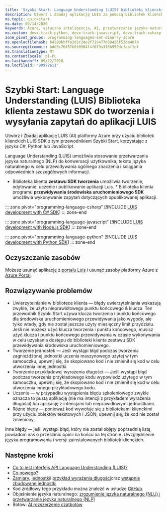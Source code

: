 ```yaml
---
title: 'Szybki Start: Language Understanding (LUIS) biblioteki klienckie zestawu SDK'
description: Utwórz i Zbadaj aplikację LUIS za pomocą bibliotek klienckich SDK LUIS w tym przewodniku Szybki Start przy użyciu języka C#, Python lub JavaScript.
ms.topic: quickstart
ms.date: 09/14/2020
keywords: Azure, sztuczna inteligencja, AI, przetwarzanie języka naturalnego, NLP, LUIS, Azure Luis, zrozumienie języka naturalnego, AI chatbot, chatbot Maker, zrozumienie języka naturalnego
ms.custom: devx-track-python, devx-track-javascript, devx-track-csharp, cog-serv-seo-aug-2020
zone_pivot_groups: programming-languages-set-diberry-3core
ms.openlocfilehash: 64288bbffa2d2c24e2f719477d98426f52da4070
ms.sourcegitcommit: bdd5c76457b0f0504f4f679a316b959dcfabf1ef
ms.translationtype: MT
ms.contentlocale: pl-PL
ms.lasthandoff: 09/22/2020
ms.locfileid: "90972611"
---
```

# <a name="quickstart-language-understanding-luis-sdk-client-libraries-to-create-and-query-your-luis-app"></a>Szybki Start: Language Understanding (LUIS) Biblioteka klienta zestawu SDK do tworzenia i wysyłania zapytań do aplikacji LUIS

Utwórz i Zbadaj aplikację LUIS (AI) platformy Azure przy użyciu bibliotek klienckich LUIS SDK z tym przewodnikiem Szybki Start, korzystając z języka C#, Python lub JavaScript.

Language Understanding (LUIS) umożliwia stosowanie przetwarzania języka naturalnego (NLP) do konwersacji użytkownika, tekstu języka naturalnego w celu przewidywania ogólnego znaczenia i ściągania odpowiednich szczegółowych informacji.

* Biblioteka klienta **zestawu SDK tworzenia** umożliwia tworzenie, edytowanie, uczenie i publikowanie aplikacji Luis. * Biblioteka klienta programu **przewidywania środowiska uruchomieniowego SDK** umożliwia wykonywanie zapytań dotyczących opublikowanej aplikacji.

::: zone pivot="programming-language-csharp"
[!INCLUDE [LUIS development with C# SDK](./includes/sdk-csharp.md)]
::: zone-end

::: zone pivot="programming-language-javascript"
[!INCLUDE [LUIS development with Node.js SDK](./includes/sdk-nodejs.md)]
::: zone-end

::: zone pivot="programming-language-python"
[!INCLUDE [LUIS development with Python SDK](./includes/sdk-python.md)]
::: zone-end

## <a name="clean-up-resources"></a>Oczyszczanie zasobów

Możesz usunąć aplikację z [portalu Luis](https://www.luis.ai) i usunąć zasoby platformy Azure z [Azure Portal](https://portal.azure.com/).

## <a name="troubleshooting"></a>Rozwiązywanie problemów

* Uwierzytelnianie w bibliotece klienta — błędy uwierzytelniania wskazują zwykle, że użyto nieprawidłowego punktu końcowego & klucza. Ten przewodnik Szybki Start używa klucza tworzenia i punktu końcowego dla środowiska uruchomieniowego przewidywania jako wygody, ale tylko wtedy, gdy nie został jeszcze użyty miesięczny limit przydziału. Jeśli nie możesz użyć klucza tworzenia i punktu końcowego, musisz użyć klucza i punktu końcowego przewidywania w czasie wykonywania w celu uzyskania dostępu do biblioteki klienta zestawu SDK przewidywania środowiska uruchomieniowego.
* Tworzenie jednostek — Jeśli wystąpi błąd podczas tworzenia zagnieżdżonej jednostki uczenia maszynowego użytej w tym samouczku, upewnij się, że skopiowano kod i nie zmienił się kod w celu utworzenia innej jednostki.
* Tworzenie przykładowej wyrażenia długości — Jeśli wystąpi błąd podczas tworzenia przykładowego kodu wypowiedź użytego w tym samouczku, upewnij się, że skopiowano kod i nie zmienił się kod w celu utworzenia innego przykładowego kodu.
* Uczenie — w przypadku wystąpienia błędu szkoleniowego zwykle oznacza to pustą aplikację (nie ma intencji z przykładem wyrażenia długości) lub aplikację z intencjami lub nieprawidłowymi jednostkami.
* Różne błędy — ponieważ kod wywołuje się z bibliotekami klienckimi przy użyciu obiektów tekstowych i JSON, upewnij się, że kod nie został zmieniony.

Inne błędy — jeśli wystąpi błąd, który nie został objęty poprzednią listą, powiadom nas o przesłaniu opinii na końcu na tej stronie. Uwzględnienie języka programowania i wersji zainstalowanych bibliotek klienckich.

## <a name="next-steps"></a>Następne kroki

* [Co to jest interfejs API Language Understanding (LUIS)?](what-is-luis.md)
* [Co nowego?](whats-new.md)
* [Zamiary](luis-concept-intent.md), [jednostki](luis-concept-entity-types.md)i [przykład wyrażenia długości](luis-concept-utterance.md)oraz [wstępnie zbudowane jednostki](luis-reference-prebuilt-entities.md)
* Kod źródłowy tego przykładu można znaleźć w usłudze [GitHub](https://github.com/Azure-Samples/cognitive-services-quickstart-code).
* Objaśnienie języka naturalnego: [zrozumienie języka naturalnego (NLU) i przetwarzanie języka naturalnego (NLP)](artificial-intelligence.md)
* Botów: [AI rozszerzenie czatbotów](luis-csharp-tutorial-bf-v4.md "Samouczek chatbot Maker")
